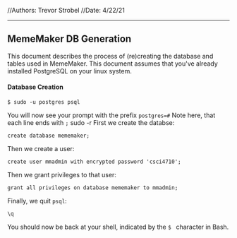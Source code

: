 //Authors:          Trevor Strobel
//Date:             4/22/21


---
MemeMaker DB Generation
---


This document describes the process of (re)creating the database and tables used in
MemeMaker. This document assumes that you've already installed PostgreSQL on your linux
system. 

<h4>Database Creation</h4>

```
$ sudo -u postgres psql 
```
You will now see your prompt with the prefix ```postgres=#``` 
Note here, that each line ends with ```;```
sudo -r
First we create the databse:
```
create database mememaker;
```

Then we create a user:
```
create user mmadmin with encrypted password 'csci4710';
```

Then we grant privileges to that user:
```
grant all privileges on database mememaker to mmadmin;
```

Finally, we quit ```psql```:
```
\q 
```

You should now be back at your shell, indicated by the ```$ ``` character in Bash.


